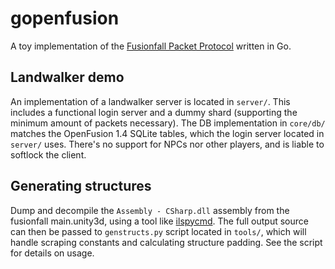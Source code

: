 # gopenfusion

A toy implementation of the [Fusionfall Packet Protocol](https://openpunk.com/pages/fusionfall-openfusion/) written in Go.

## Landwalker demo

An implementation of a landwalker server is located in `server/`. This includes a functional login server and a dummy shard (supporting the minimum amount of packets necessary). The DB implementation in `core/db/` matches the OpenFusion 1.4 SQLite tables, which the login server located in `server/` uses. There's no support for NPCs nor other players, and is liable to softlock the client.

## Generating structures

Dump and decompile the `Assembly - CSharp.dll` assembly from the fusionfall main.unity3d, using a tool like [ilspycmd](https://www.nuget.org/packages/ilspycmd/). The full output source can then be passed to `genstructs.py` script located in `tools/`, which will handle scraping constants and calculating structure padding. See the script for details on usage.